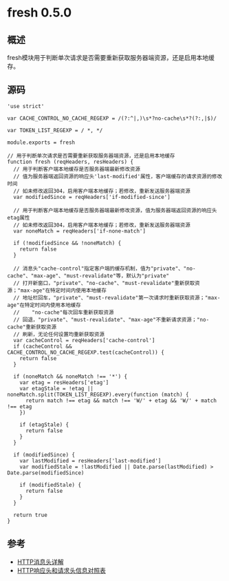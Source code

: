 # fresh 0.5.0

## 概述

fresh模块用于判断单次请求是否需要重新获取服务器端资源，还是启用本地缓存。

## 源码

	'use strict'
	
	var CACHE_CONTROL_NO_CACHE_REGEXP = /(?:^|,)\s*?no-cache\s*?(?:,|$)/
	
	var TOKEN_LIST_REGEXP = / *, */
	
	module.exports = fresh
	
	// 用于判断单次请求是否需要重新获取服务器端资源，还是启用本地缓存
	function fresh (reqHeaders, resHeaders) {
	  // 用于判断客户端本地缓存是否服务器端最新修改资源
	  // 值为服务器端返回资源的响应头'last-modified'属性，客户端缓存的请求资源的修改时间
	  // 如未修改返回304，启用客户端本地缓存；若修改，重新发送服务器端资源
	  var modifiedSince = reqHeaders['if-modified-since']
	
	  // 用于判断客户端本地缓存是否服务器端最新修改资源，值为服务器端返回资源的响应头etag属性
	  // 如未修改返回304，启用客户端本地缓存；若修改，重新发送服务器端资源
	  var noneMatch = reqHeaders['if-none-match']
	
	  if (!modifiedSince && !noneMatch) {
	    return false
	  }
	
	  // 消息头"cache-control"指定客户端的缓存机制，值为"private"、"no-cache"、"max-age"、"must-revalidate"等，默认为"private"
	  // 打开新窗口，"private"、"no-cache"、"must-revalidate"重新获取资源；"max-age"在特定时间内使用本地缓存
	  // 地址栏回车，"private"、"must-revalidate"第一次请求时重新获取资源；"max-age"在特定时间内使用本地缓存
	  //    "no-cache"每次回车重新获取资源
	  // 回退，"private"、"must-revalidate"、"max-age"不重新请求资源；"no-cache"重新获取资源
	  // 刷新，无论任何设置均重新获取资源
	  var cacheControl = reqHeaders['cache-control']
	  if (cacheControl && CACHE_CONTROL_NO_CACHE_REGEXP.test(cacheControl)) {
	    return false
	  }
	
	  if (noneMatch && noneMatch !== '*') {
	    var etag = resHeaders['etag']
	    var etagStale = !etag || noneMatch.split(TOKEN_LIST_REGEXP).every(function (match) {
	      return match !== etag && match !== 'W/' + etag && 'W/' + match !== etag
	    })
	
	    if (etagStale) {
	      return false
	    }
	  }
	
	  if (modifiedSince) {
	    var lastModified = resHeaders['last-modified']
	    var modifiedStale = !lastModified || Date.parse(lastModified) > Date.parse(modifiedSince)
	
	    if (modifiedStale) {
	      return false
	    }
	  }
	
	  return true
	}

## 参考

* [HTTP消息头详解](http://blog.csdn.net/huangjin0507/article/details/52170460)
* [HTTP响应头和请求头信息对照表](http://tools.jb51.net/table/http_header)